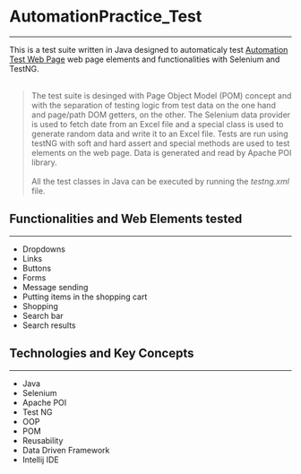 # AutomationPractice_Test
***
This is a test suite written in Java designed to automaticaly test [Automation Test Web Page](http://automationpractice.com/index.php) web page elements and functionalities with Selenium and TestNG.<br><br>
> The test suite is desinged with Page Object Model (POM) concept and with the separation of testing logic from test data on the one hand and page/path DOM getters, on the other.
> The Selenium data provider is used to fetch date from an Excel file and a special class is used to generate random data and write it to an Excel file.
> Tests are run using testNG with soft and hard assert and special methods are used to test elements on the web page.
> Data is generated and read by Apache POI library.<br><br>
> All the test classes in Java can be executed by running the *testng.xml* file.
## Functionalities and Web Elements tested
***
- Dropdowns
- Links
- Buttons
- Forms
- Message sending
- Putting items in the shopping cart
- Shopping
- Search bar
- Search results
## Technologies and Key Concepts
***
- Java
- Selenium
- Apache POI
- Test NG
- OOP
- POM
- Reusability
- Data Driven Framework
- Intellij IDE
<br>
<br>

